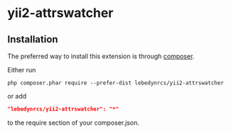 # yii2-attrswatcher
Installation
------------

The preferred way to install this extension is through [composer](http://getcomposer.org/download/).

Either run

```
php composer.phar require --prefer-dist lebedynrcs/yii2-attrswatcher
```

or add

```json
"lebedynrcs/yii2-attrswatcher": "*"
```

to the require section of your composer.json.
